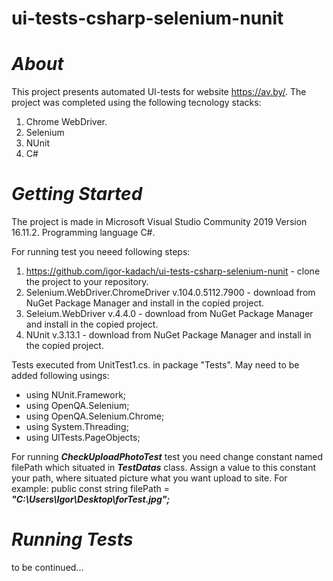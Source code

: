 # ui-tests-csharp-selenium-nunit

# ***About***

This project presents automated UI-tests for website https://av.by/. The project was completed using the following tecnology stacks:
  1. Chrome WebDriver.
  2. Selenium
  3. NUnit
  4. C#


# ***Getting Started***


The project is made in Microsoft Visual Studio Community 2019 Version 16.11.2.
Programming language C#.

For running test you neeed following steps:
1.  https://github.com/igor-kadach/ui-tests-csharp-selenium-nunit - сlone the project to your repository. 
2.  Selenium.WebDriver.ChromeDriver v.104.0.5112.7900 - download from NuGet Package Manager and install in the copied project.
3.  Seleium.WebDriver v.4.4.0 - download from NuGet Package Manager and install in the copied project.
4.  NUnit v.3.13.1 - download from NuGet Package Manager and install in the copied project.

Tests executed from UnitTest1.cs. in package "Tests".
May need to be added following usings:
* using NUnit.Framework;
* using OpenQA.Selenium;
* using OpenQA.Selenium.Chrome;
* using System.Threading;
* using UITests.PageObjects;


For running ***CheckUploadPhotoTest*** test you need change constant named filePath which situated in ***TestDatas*** class. 
Assign a value to this constant your path, where situated picture what you want upload to site. 
For example: public const string filePath = ***"C:\\Users\\Igor\\Desktop\\forTest.jpg";***




# ***Running Tests***




to be continued...
